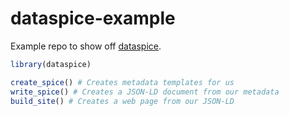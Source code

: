 # dataspice-example

Example repo to show off [dataspice](https://github.com/ropenscilabs/dataspice).

```r
library(dataspice)

create_spice() # Creates metadata templates for us
write_spice() # Creates a JSON-LD document from our metadata
build_site() # Creates a web page from our JSON-LD
```

